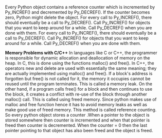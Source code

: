 Every Python object contains a reference counter which is incremented by Py_INCREF() and decremented by Py_DECREF(). If the counter becomes zero, Python might delete the object. 
For every call to Py_INCREF(), there should eventually be a call to Py_DECREF(). Call Py_INCREF() for objects that you want to keep around for a while. Call Py_DECREF() when you are done with them. 
For every call to Py_INCREF(), there should eventually be a call to Py_DECREF(). Call Py_INCREF() for objects that you want to keep around for a while. Call Py_DECREF() when you are done with them. 


**Memory Problems with C/C++**
 In languages like C or C++, the programmer is responsible for dynamic allocation and deallocation of memory on the heap. In C, this is done using the functions malloc() and free(). In C++, the operators new and delete are used with essentially the same meaning; they are actually implemented using malloc() and free().
 If a block's address is forgotten but free() is not called for it, the memory it occupies cannot be reused until the program terminates. This is called a memory leak.
 On the other hand, if a program calls free() for a block and then continues to use the block, it creates a conflict with re-use of the block through another malloc() call. This is called using freed memory. 
 Since python makes use of malloc and free function hence it has to avoid memory leaks as well as make good use of freed memory. This method is called reference counting. So every python object stores a counter .When a pointer to the object is stored somewhere then counter is incremented and when that pointer is freed then counter is decremented. When the counter = 0 then the last pointer pointing to that object has also been freed and the object is freed. 
